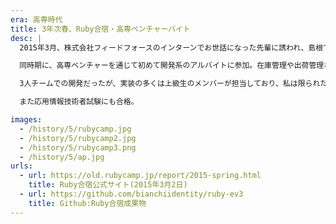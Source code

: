 ```yaml
---
era: 高専時代
title: 3年次春、Ruby合宿・高専ベンチャーバイト
desc: |
  2015年3月、株式会社フィードフォースのインターンでお世話になった先輩に誘われ、島根で開催されたRuby合宿に参加した。先輩は福岡から同行してくださり、当時の支援には今も感謝している。課題はレゴマインドストーム製の車両を用いたライントレースで、Rubyにて実装を行った。

  同時期に、高専ベンチャーを通じて初めて開発系のアルバイトに参加。在庫管理や出荷管理などの業務用サイトを対象に、PythonとSeleniumを用いた自動処理の仕組みを構築する内容で、当時はオーケストレーションが流行る前のDocker単体で開発を行っていた。

  3人チームでの開発だったが、実装の多くは上級生のメンバーが担当しており、私は限られた範囲を担当しつつ、自分なりにできることを積極的に進めていた。一方でもう1人のメンバーは参加が難しい状況が続き、実質的に負担が偏ってしまった。この経験から、小規模チームにおいては、自分ができることを率先して行う意識の大切さを学んだ。

  また応用情報技術者試験にも合格。

images:
  - /history/5/rubycamp.jpg
  - /history/5/rubycamp2.jpg
  - /history/5/rubycamp3.png
  - /history/5/ap.jpg
urls:
  - url: https://old.rubycamp.jp/report/2015-spring.html
    title: Ruby合宿公式サイト(2015年3月2日)
  - url: https://github.com/bianchiidentity/ruby-ev3
    title: Github:Ruby合宿成果物
---
```

